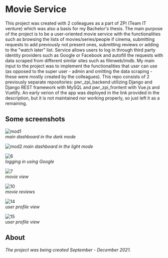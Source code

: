 # Movie Service
This project was created with 2 colleagues as a part of ZPI (Team IT venture) which was also a basis for my Bachelor's thesis. The main purpose of the project is to be a user-oriented movie service with the functionalities such as browsing the lists of movies/series/people if cinema, submitting requests to add previously not present ones, submitting reviews or adding to the "watch later" list. Service allows users to log in through third party identity providers such as Google or Facebook and autofill the requests with data scraped from different similar sites such as filmweb/imdb. My main input to the project was to implement the functionalities that user can use (as opposed to the super user - admin and omitting the data scraping - these were mostly created by the colleagues). This repo consists of 2 previously separate repositories: pwr_zpi_backend utilizing Django and Django REST framework with MySQL and pwr_zpi_frontent with Vue.js and Vuetify.
An early verion of the app was deployed in the link provided in the description, but it is not maintained nor working properly, so just left it as a remaining.

## Some screenshots
![mod1](https://github.com/user-attachments/assets/4c2e9038-f632-4360-ae0b-2d947fd2e50d)  
*main dashboard in the dark mode*

![mod2](https://github.com/user-attachments/assets/48e260c2-5bad-4bf1-913c-3705a6040f92)
*main dashboard in the light mode*

![6](https://github.com/user-attachments/assets/228ad872-e386-4323-8213-e004febe122e)  
*logging in using Google*

![7](https://github.com/user-attachments/assets/4945add2-6790-46a1-8940-ac4671ead79a)  
*movie view*

![10](https://github.com/user-attachments/assets/d39b0da0-bd1b-4807-9e0b-9260f7463c28)  
*movie reviews*

![14](https://github.com/user-attachments/assets/2a53fb9e-db24-4aa4-9c0a-87a135715c57)  
*user profile view*

![15](https://github.com/user-attachments/assets/837d9886-5bf4-4406-8c47-11ea6ae7b3eb)  
*user profile view*


## About
*The project was being created September - December 2021.*

